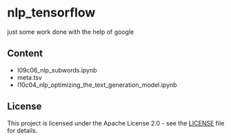 # nlp_tensorflow
just some work done with the help of google

## Content
- l09c06_nlp_subwords.ipynb
- meta.tsv
- l10c04_nlp_optimizing_the_text_generation_model.ipynb

## License
This project is licensed under the Apache License 2.0 - see the [LICENSE](LICENSE) file for details.

